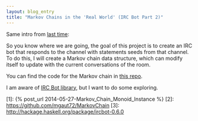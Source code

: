 ```yaml
---
layout: blog_entry
title: "Markov Chains in the 'Real World' (IRC Bot Part 2)"
---
```


Same intro from [last time](1):

So you know where we are going, the goal of this project is to create an IRC
bot that responds to the channel with statements seeds from that channel.  To
do this, I will create a Markov chain data structure, which can modify itself
to update with the current conversations of the room.

You can find the code for the Markov chain in [this repo](2).

I am aware of [IRC Bot library](3), but I want to do some exploring.





[1]: {% post_url 2014-05-27-Markov_Chain_Monoid_Instance %}
[2]: https://github.com/mgaut72/MarkovChain
[3]: http://hackage.haskell.org/package/ircbot-0.6.0
